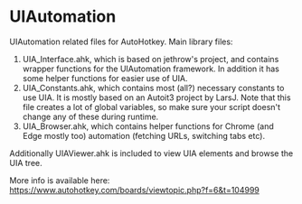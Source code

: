 # UIAutomation

UIAutomation related files for AutoHotkey.
Main library files:
1) UIA_Interface.ahk, which is based on jethrow's project, and contains wrapper functions for the UIAutomation framework. In addition it has some helper functions for easier use of UIA.
2) UIA_Constants.ahk, which contains most (all?) necessary constants to use UIA. It is mostly based on an Autoit3 project by LarsJ. Note that this file creates a lot of global variables, so make sure your script doesn't change any of these during runtime.
3) UIA_Browser.ahk, which contains helper functions for Chrome (and Edge mostly too) automation (fetching URLs, switching tabs etc).

Additionally UIAViewer.ahk is included to view UIA elements and browse the UIA tree.

More info is available here: https://www.autohotkey.com/boards/viewtopic.php?f=6&t=104999